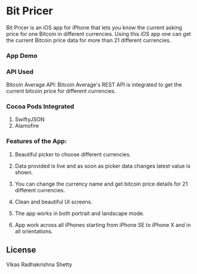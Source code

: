 # Bit Pricer
Bit Pricer is an iOS app for iPhone that lets you know the current asking price for one Bitcoin in different currencies. Using this iOS app one can get the current Bitcoin price data for more than 21 different currencies. 

### App Demo 


### API Used

Bitcoin Average API: Bitcoin Average's REST API is integrated to get the current bitcoin price for different currencies.  

### Cocoa Pods Integrated

1) SwiftyJSON
2) Alamofire

### Features of the App:

1) Beautiful picker to choose different currencies.  

2) Data provided is live and as soon as picker data changes latest value is shown. 

3) You can change the currency name and get bitcoin price details for 21 different currencies. 

4) Clean and beautiful UI screens.

5) The app works in both portrait and landscape mode. 

6) App work across all iPhones starting from iPhone SE to iPhone X and in all orientations. 


## License

Vikas Radhakrishna Shetty

